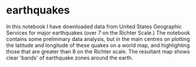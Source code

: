 # earthquakes
In this notebook I have downloaded data from United States Geographic Services for major earthquakes (over 7 on the Richter Scale.) The notebook contains some preliminary data analysis, but in the main centres on plotting the latitude and longitude of these quakes on a world map, and highlighting those that are greater than 8 on the Richter scale. The resultant map shows clear 'bands' of earthquake zones around the earth.
